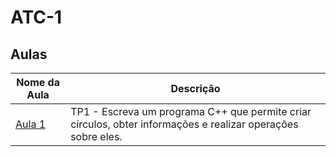 # ATC-1

## Aulas

| Nome da Aula | Descrição |
|--------------|-----------|
| [Aula 1](./Aula-1/) | TP1 - Escreva um programa C++ que permite criar círculos, obter informações e realizar operações sobre eles. |
